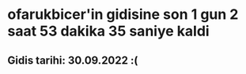 # ofarukbicer'in gidisine son 1 gun 2 saat 53 dakika 35 saniye kaldi

## Gidis tarihi: 30.09.2022 :(